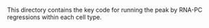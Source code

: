 This directory contains the key code for running the peak by RNA-PC regressions within each cell type.
